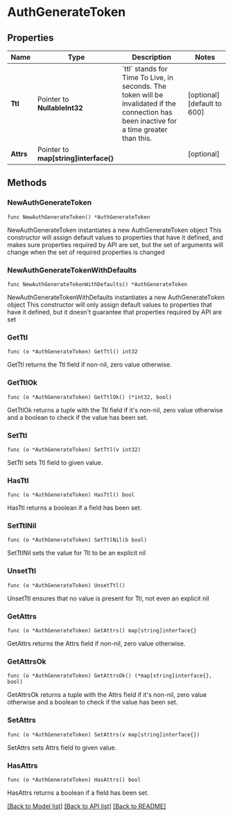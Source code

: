 # AuthGenerateToken

## Properties

Name | Type | Description | Notes
------------ | ------------- | ------------- | -------------
**Ttl** | Pointer to **NullableInt32** | &#x60;ttl&#x60; stands for Time To Live, in seconds. The token will be invalidated if the connection has been inactive for a time greater than this. | [optional] [default to 600]
**Attrs** | Pointer to **map[string]interface{}** |  | [optional] 

## Methods

### NewAuthGenerateToken

`func NewAuthGenerateToken() *AuthGenerateToken`

NewAuthGenerateToken instantiates a new AuthGenerateToken object
This constructor will assign default values to properties that have it defined,
and makes sure properties required by API are set, but the set of arguments
will change when the set of required properties is changed

### NewAuthGenerateTokenWithDefaults

`func NewAuthGenerateTokenWithDefaults() *AuthGenerateToken`

NewAuthGenerateTokenWithDefaults instantiates a new AuthGenerateToken object
This constructor will only assign default values to properties that have it defined,
but it doesn't guarantee that properties required by API are set

### GetTtl

`func (o *AuthGenerateToken) GetTtl() int32`

GetTtl returns the Ttl field if non-nil, zero value otherwise.

### GetTtlOk

`func (o *AuthGenerateToken) GetTtlOk() (*int32, bool)`

GetTtlOk returns a tuple with the Ttl field if it's non-nil, zero value otherwise
and a boolean to check if the value has been set.

### SetTtl

`func (o *AuthGenerateToken) SetTtl(v int32)`

SetTtl sets Ttl field to given value.

### HasTtl

`func (o *AuthGenerateToken) HasTtl() bool`

HasTtl returns a boolean if a field has been set.

### SetTtlNil

`func (o *AuthGenerateToken) SetTtlNil(b bool)`

 SetTtlNil sets the value for Ttl to be an explicit nil

### UnsetTtl
`func (o *AuthGenerateToken) UnsetTtl()`

UnsetTtl ensures that no value is present for Ttl, not even an explicit nil
### GetAttrs

`func (o *AuthGenerateToken) GetAttrs() map[string]interface{}`

GetAttrs returns the Attrs field if non-nil, zero value otherwise.

### GetAttrsOk

`func (o *AuthGenerateToken) GetAttrsOk() (*map[string]interface{}, bool)`

GetAttrsOk returns a tuple with the Attrs field if it's non-nil, zero value otherwise
and a boolean to check if the value has been set.

### SetAttrs

`func (o *AuthGenerateToken) SetAttrs(v map[string]interface{})`

SetAttrs sets Attrs field to given value.

### HasAttrs

`func (o *AuthGenerateToken) HasAttrs() bool`

HasAttrs returns a boolean if a field has been set.


[[Back to Model list]](../README.md#documentation-for-models) [[Back to API list]](../README.md#documentation-for-api-endpoints) [[Back to README]](../README.md)


